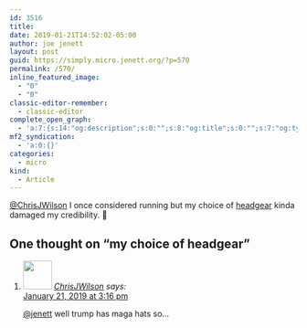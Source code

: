 ```yaml
---
id: 3516
title: 
date: 2019-01-21T14:52:02-05:00
author: joe jenett
layout: post
guid: https://simply.micro.jenett.org/?p=570
permalink: /570/
inline_featured_image:
  - "0"
  - "0"
classic-editor-remember:
  - classic-editor
complete_open_graph:
  - 'a:7:{s:14:"og:description";s:0:"";s:8:"og:title";s:0:"";s:7:"og:type";s:0:"";s:12:"twitter:card";s:7:"summary";s:15:"twitter:creator";s:0:"";s:19:"twitter:description";s:0:"";s:8:"og:image";s:0:"";}'
mf2_syndication:
  - 'a:0:{}'
categories:
  - micro
kind:
  - Article
---
```

[@ChrisJWilson](https://micro.blog/ChrisJWilson/1960462) I once considered running but my choice of [headgear](https://iwebthings.jenett.org/washington_needs_me/) kinda damaged my credibility. 🤣

<h2 id="comments-title">One thought on “<span>my choice of headgear</span>”		</h2>


<ol class="commentlist">
<li class="comment even thread-even depth-1 u-comment h-cite h-entry p-comment" id="li-comment-375">
<article id="comment-375" class="comment " itemprop="comment" itemscope="" itemtype="http://schema.org/Comment">
<footer>
<address class="comment-author p-author author vcard hcard h-card" itemprop="creator" itemscope="" itemtype="http://schema.org/Person">
<img alt="" src="https://www.gravatar.com/avatar/3ce9e8d31a85e655218610f8a31ec223?s=96&amp;d=https%3A%2F%2Fmicro.blog%2Fimages%2Fblank_avatar.png" srcset="https://www.gravatar.com/avatar/3ce9e8d31a85e655218610f8a31ec223?s=96&amp;d=https%3A%2F%2Fmicro.blog%2Fimages%2Fblank_avatar.png 2x" class="avatar avatar-50 photo avatar-default local-avatar u-photo" itemprop="image" loading="lazy" width="50" height="50">				<cite class="fn p-name" itemprop="name"><a href="https://micro.blog/ChrisJWilson" rel="external nofollow ugc" class="u-url url">ChrisJWilson</a></cite> <span class="says">says:</span>					</address>
<!-- .comment-author .vcard -->

<div class="comment-meta commentmetadata">
<a href="https://micro.blog/ChrisJWilson/1962699"><time class="updated published dt-updated dt-published" datetime="2019-01-21T15:16:06-05:00" itemprop="datePublished dateModified dateCreated">
January 21, 2019 at 3:16 pm						</time></a>
</div>
<!-- .comment-meta .commentmetadata -->
</footer>

<div class="comment-content e-content p-summary p-name" itemprop="text name description">
<p><a href="https://micro.blog/jenett" rel="nofollow ugc">@jenett</a> well trump has maga hats so…</p></div></article></li></ol>